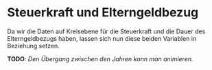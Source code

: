 # Steuerkraft und Elterngeldbezug

Da wir die Daten auf Kreisebene für die Steuerkraft und die Dauer des Elterngeldbezugs haben, lassen sich nun diese beiden Variablen in Beziehung setzen.

**TODO**: *Den Übergang zwischen den Jahren kann man animieren.*
